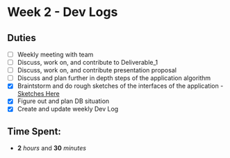 # Week 2 - Dev Logs

## Duties
 - [ ] Weekly meeting with team
 - [ ] Discuss, work on, and contribute to Deliverable_1
 - [ ] Discuss, work on, and contribute presentation proposal
 - [ ] Discuss and plan further in depth steps of the application algorithm
 - [X] Braintstorm and do rough sketches of the interfaces of the application - [Sketches Here](https://github.com/EvanCooper9/COMP3004/blob/master/Alacrity%20Development%20-%20Schedule%20App.pdf)
 - [X] Figure out and plan DB situation
 - [X] Create and update weekly Dev Log

## Time Spent:
* **2** _hours_ and **30** _minutes_

